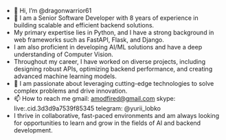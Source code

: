 - 👋 Hi, I’m @dragonwarrior61
- 👀 I am a Senior Software Developer with 8 years of experience in building scalable and efficient backend solutions.
- My primary expertise lies in Python, and I have a strong background in web frameworks such as FastAPI, Flask, and Django.
- I am also proficient in developing AI/ML solutions and have a deep understanding of Computer Vision.
- Throughout my career, I have worked on diverse projects, including designing robust APIs, optimizing backend performance, and creating advanced machine learning models.
- 💞️ I am passionate about leveraging cutting-edge technologies to solve complex problems and drive innovation.
- 📫 How to reach me
  gmail: amodfired@gmail.com
  skype: live:.cid.3d3d9a7539f85345
  telegram: @yurii_lobko
- I thrive in collaborative, fast-paced environments and am always looking for opportunities to learn and grow in the fields of AI and backend development.

<!---
dragonwarrior61/dragonwarrior61 is a ✨ special ✨ repository because its `README.md` (this file) appears on your GitHub profile.
You can click the Preview link to take a look at your changes.
--->
